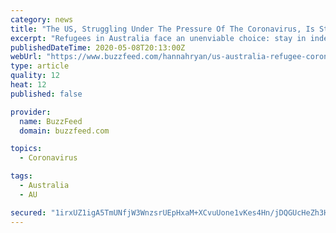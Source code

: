 ```yaml
---
category: news
title: "The US, Struggling Under The Pressure Of The Coronavirus, Is Still Taking Refugees From Australia"
excerpt: "Refugees in Australia face an unenviable choice: stay in indefinite detention, or start a new life at the epicentre of a global pandemic."
publishedDateTime: 2020-05-08T20:13:00Z
webUrl: "https://www.buzzfeed.com/hannahryan/us-australia-refugee-coronavirus-swap-deal"
type: article
quality: 12
heat: 12
published: false

provider:
  name: BuzzFeed
  domain: buzzfeed.com

topics:
  - Coronavirus

tags:
  - Australia
  - AU

secured: "1irxUZ1igA5TmUNfjW3WnzsrUEpHxaM+XCvuUone1vKes4Hn/jDQGUcHeZh3H2N2foVF9AJcs3PqGvqYSn4JIdBAV4y2zO2GR4nM5fA6db+lPINIBO47/K/HOZiKi9cJ0N26lZynuTGeJ2KYpqeZBo1dm4ei2uQMtJpeLvg492bl96OlaLc8aOWx6m4DW15qXv8PpeWbt6kHGQUIBNNzCQ+qthdlB1xy+TgH0G6PFULcYE6t6VC3creVuvSGtGYFJdZvBFUucY5E8O/x/oeqZmVqyaTtm5c4nlRdRmS3U5S2lO0UjCorMyRZMnE3LbzPDqL8jm3pxHcIXZnn0DFQLOhul+U04TyT1fDM/t0kgrs+CzXNLL7kfKlb1Ap6bKKWx3JpqR8JKdijIAA/XWT2ttv6Tw8cNQGNml95DxTxsvtgRZdzPcR4pRRWIx5rtvyCjX/VzoBkFZywoe2PW1YKnW8yOYWQRWkAQFj+ZzkJlac=;yOnQCVTpYUpF/y65CGYSog=="
---
```



